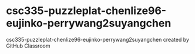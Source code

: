 # csc335-puzzleplat-chenlize96-eujinko-perrywang2suyangchen
csc335-puzzleplat-chenlize96-eujinko-perrywang2suyangchen created by GitHub Classroom

